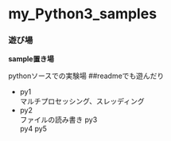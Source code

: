 # my_Python3_samples
### 遊び場
**sample置き場**

pythonソースでの実験場
##readmeでも遊んだり

- py1  
マルチプロセッシング、スレッディング  
- py2  
ファイルの読み書き
py3  
py4
py5
